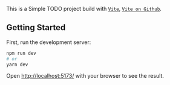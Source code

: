 This is a Simple TODO project build with [`Vite`](https://vitejs.dev/), [`Vite on Github`](https://github.com/vitejs/vite).

## Getting Started

First, run the development server:

```bash
npm run dev
# or
yarn dev
```

Open [http://localhost:5173/](http://localhost:5173/) with your browser to see the result.
